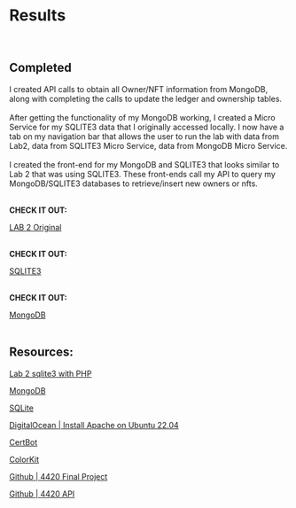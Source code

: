 # Results
<br>

## Completed 
<div id="text">
I created API calls to obtain all Owner/NFT information from MongoDB, along with completing the calls to update the ledger and ownership tables.
<br/>
<br/>
After getting the functionality of my MongoDB working, I created a Micro Service for my SQLITE3 data that I originally accessed locally. I now have a tab on my navigation bar that allows the user to run the lab with data from Lab2, data from SQLITE3 Micro Service, data from MongoDB Micro Service.
<br/>
<br/>
I created the front-end for my MongoDB and SQLITE3 that looks similar to Lab 2 that was using SQLITE3. These front-ends call my API to query my MongoDB/SQLITE3 databases to retrieve/insert new owners or nfts. 
<br/>
<br/>

**CHECK IT OUT:**
<div id="lab2link">

[LAB 2 Original](https://jhicks.cs3680.com/4420/?page=lab2)
<br>
<br>
</div>

**CHECK IT OUT:**
<div id="lab2link">

[SQLITE3](https://jhicks.cs3680.com/4420/?page=sql)
<br>
<br>
</div>

**CHECK IT OUT:**
<div id="lab2link">

[MongoDB](https://jhicks.cs3680.com/4420/?page=mongo)
<br>
<br>
</div>
</div>


## Resources:

<div id="resource-links">

[Lab 2 sqlite3 with PHP](https://csub.instructure.com/courses/24062/assignments/416531)  
   
[MongoDB](https://www.mongodb.com/)  
   
[SQLite](https://www.sqlite.org/about.html)
     
[DigitalOcean | Install Apache on Ubuntu 22.04](https://www.digitalocean.com/community/tutorials/how-to-install-the-apache-web-server-on-ubuntu-22-04#prerequisites)
      
[CertBot](https://certbot.eff.org/instructions?ws=apache&os=ubuntufocal)

[ColorKit](https://colorkit.co/color/0000ff/) 

[Github | 4420 Final Project](https://github.com/jeffh1cks/4420)  

[Github | 4420 API ](https://github.com/jeffh1cks/4420_API)

 </div>





